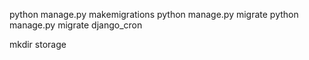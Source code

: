 python manage.py makemigrations
python manage.py migrate
python manage.py migrate django_cron

mkdir storage
